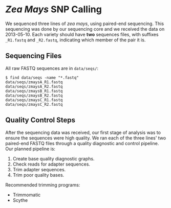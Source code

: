 # *Zea Mays* SNP Calling

We sequenced three lines of *zea mays*, using paired-end
sequencing. This sequencing was done by our sequencing core and we
received the data on 2013-05-10. Each variety should have **two**
sequences files, with suffixes `_R1.fastq` and `_R2.fastq`, indicating
which member of the pair it is.

## Sequencing Files

All raw FASTQ sequences are in `data/seqs/`:

	$ find data/seqs -name "*.fastq"
	data/seqs/zmaysA_R1.fastq
	data/seqs/zmaysA_R2.fastq
	data/seqs/zmaysB_R1.fastq
	data/seqs/zmaysB_R2.fastq
	data/seqs/zmaysC_R1.fastq
	data/seqs/zmaysC_R2.fastq

## Quality Control Steps

After the sequencing data was received, our first stage of analysis
was to ensure the sequences were high quality. We ran each of the
three lines' two paired-end FASTQ files through a quality diagnostic
and control pipeline. Our planned pipeline is:

1. Create base quality diagnostic graphs.
2. Check reads for adapter sequences.
3. Trim adapter sequences.
4. Trim poor quality bases.

Recommended trimming programs:

- Trimmomatic
- Scythe